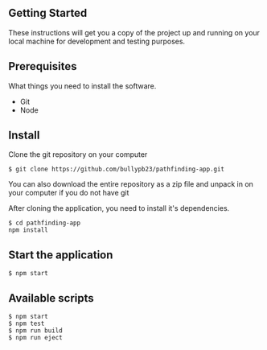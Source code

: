 ## Getting Started
These instructions will get you a copy of the project up and running on your local machine for development and testing purposes.

## Prerequisites
What things you need to install the software.

- Git
- Node

## Install
Clone the git repository on your computer
```
$ git clone https://github.com/bullypb23/pathfinding-app.git
```
You can also download the entire repository as a zip file and unpack in on your computer if you do not have git

After cloning the application, you need to install it's dependencies.
```
$ cd pathfinding-app
npm install
```

## Start the application
```
$ npm start
```
## Available scripts
```
$ npm start
$ npm test
$ npm run build
$ npm run eject
```

